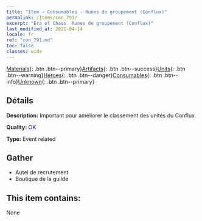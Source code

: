 ```yaml
---
title: "Item - Consumables - Runes de groupement (Conflux)"
permalink: /Items/con_791/
excerpt: "Era of Chaos  Runes de groupement (Conflux)"
last_modified_at: 2021-04-14
locale: fr
ref: "con_791.md"
toc: false
classes: wide
---
```

 [Materials](/fr/Items/){: .btn .btn--primary}[Artifacts](/fr/Items/Artifacts/){: .btn .btn--success}[Units](/fr/Items/Units/){: .btn .btn--warning}[Heroes](/fr/Items/Heroes/){: .btn .btn--danger}[Consumables](/fr/Items/Consumables/){: .btn .btn--info}[Unknown](/fr/Items/Unknown/){: .btn .btn--primary}

## Détails
 **Description:** Important pour améliorer le classement des unités du Conflux.

 **Quality:** <span style="color: #0000CD">OK</span>

 **Type:** Event related

## Gather

*    Autel de recrutement 
*    Boutique de la guilde 

## This item contains:

  None

